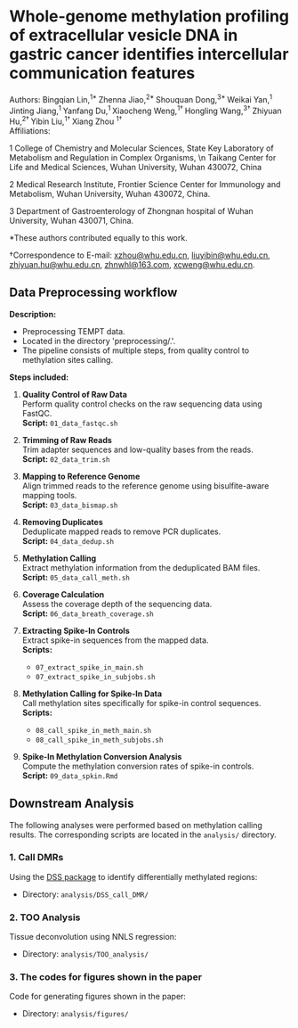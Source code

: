  # Whole-genome methylation profiling of extracellular vesicle DNA in gastric cancer identifies intercellular communication features
 
 
 
 Authors: Bingqian Lin,<sup>1* </sup> Zhenna Jiao,<sup>2* </sup> Shouquan Dong,<sup>3* </sup> Weikai Yan,<sup>1 </sup> Jinting Jiang,<sup>1 </sup> Yanfang Du,<sup>1 </sup> Xiaocheng Weng,<sup>1† </sup> Hongling Wang,<sup>3† </sup> Zhiyuan Hu,<sup>2† </sup> Yibin Liu,<sup>1† </sup> Xiang Zhou <sup>1† </sup>  
 Affiliations:
 
 1 College of Chemistry and Molecular Sciences, State Key Laboratory of Metabolism and Regulation in Complex Organisms, \n
   Taikang Center for Life and Medical Sciences, Wuhan University, Wuhan 430072, China
 
 2 Medical Research Institute, Frontier Science Center for Immunology and Metabolism, Wuhan University, Wuhan 430072, China.
 
 3 Department of Gastroenterology of Zhongnan hospital of Wuhan University, Wuhan 430071, China.
 
 *These authors contributed equally to this work. 
 
 †Correspondence to E-mail: xzhou@whu.edu.cn, liuyibin@whu.edu.cn, zhiyuan.hu@whu.edu.cn, zhnwhl@163.com, xcweng@whu.edu.cn.
 
 
 ## Data Preprocessing workflow 
 
 **Description:**
 * Preprocessing TEMPT data.
 * Located in the directory 'preprocessing/.'.
 * The pipeline consists of multiple steps, from quality control to methylation sites calling.
 
 **Steps included:**
 1. **Quality Control of Raw Data**  
    Perform quality control checks on the raw sequencing data using FastQC.  
    **Script:** `01_data_fastqc.sh`
    
 3. **Trimming of Raw Reads**  
    Trim adapter sequences and low-quality bases from the reads.  
    **Script:** `02_data_trim.sh`
    
 4. **Mapping to Reference Genome**  
    Align trimmed reads to the reference genome using bisulfite-aware mapping tools.  
    **Script:** `03_data_bismap.sh`
 
 5. **Removing Duplicates**  
    Deduplicate mapped reads to remove PCR duplicates.  
    **Script:** `04_data_dedup.sh`
 
 6. **Methylation Calling**  
    Extract methylation information from the deduplicated BAM files.  
    **Script:** `05_data_call_meth.sh`
 
 7. **Coverage Calculation**  
    Assess the coverage depth of the sequencing data.  
    **Script:** `06_data_breath_coverage.sh`
 
 8. **Extracting Spike-In Controls**  
    Extract spike-in sequences from the mapped data.  
    **Scripts:**  
    - `07_extract_spike_in_main.sh`  
    - `07_extract_spike_in_subjobs.sh`
 
 9. **Methylation Calling for Spike-In Data**  
    Call methylation sites specifically for spike-in control sequences.  
    **Scripts:**  
    - `08_call_spike_in_meth_main.sh`  
    - `08_call_spike_in_meth_subjobs.sh`
 
 10. **Spike-In Methylation Conversion Analysis**  
    Compute the methylation conversion rates of spike-in controls.  
    **Script:** `09_data_spkin.Rmd`
 
 ## Downstream Analysis
 
 The following analyses were performed based on methylation calling results. The corresponding scripts are located in the `analysis/` directory.
 
 ### 1. Call DMRs
 
 Using the [DSS package](http://bioconductor.org/packages/release/bioc/html/DSS.html) to identify differentially methylated regions:
 
 - Directory: `analysis/DSS_call_DMR/`
 
 ### 2. TOO Analysis
 
 Tissue deconvolution using NNLS regression:
 
 - Directory: `analysis/TOO_analysis/`
 
 ### 3. The codes for figures shown in the paper
 
 Code for generating figures shown in the paper:
 
 - Directory: `analysis/figures/`
 
 
 
 
 
 
 
 
